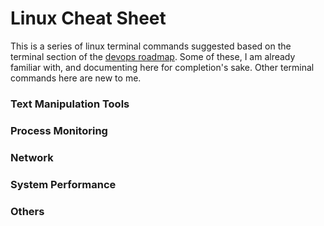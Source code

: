 # Linux Cheat Sheet

This is a series of linux terminal commands suggested based on the terminal 
section of the [devops roadmap](https://roadmap.sh/devops). Some of these, I 
am already familiar with, and documenting here for completion's sake. Other
terminal commands here are new to me. 

### Text Manipulation Tools


### Process Monitoring


### Network


### System Performance


### Others

